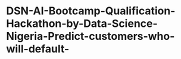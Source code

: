 # DSN-AI-Bootcamp-Qualification-Hackathon-by-Data-Science-Nigeria-Predict-customers-who-will-default-